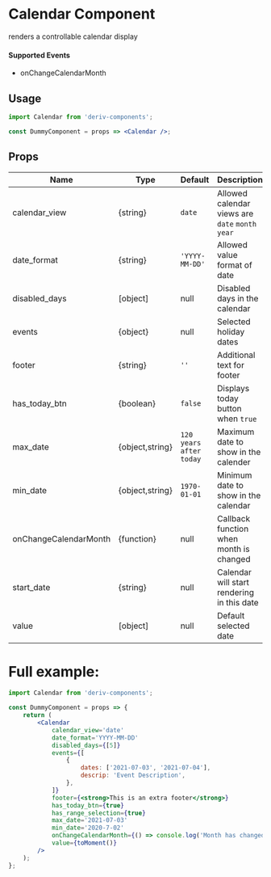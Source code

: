 # Calendar Component

renders a controllable calendar display

#### Supported Events

-   onChangeCalendarMonth

## Usage

```jsx
import Calendar from 'deriv-components';

const DummyComponent = props => <Calendar />;
```

## Props

| Name                  | Type            | Default                 | Description                                      |
| --------------------- | --------------- | ----------------------- | ------------------------------------------------ |
| calendar_view         | {string}        | `date`                  | Allowed calendar views are `date` `month` `year` |
| date_format           | {string}        | `'YYYY-MM-DD'`          | Allowed value format of date                     |
| disabled_days         | [object]        | null                    | Disabled days in the calendar                    |
| events                | {object}        | null                    | Selected holiday dates                           |
| footer                | {string}        | `''`                    | Additional text for footer                       |
| has\_today\_btn       | {boolean}       | `false`                 | Displays today button when `true`                |
| max_date              | {object,string} | `120 years after today` | Maximum date to show in the calender             |
| min_date              | {object,string} | `1970-01-01`            | Minimum date to show in the calendar             |
| onChangeCalendarMonth | {function}      | null                    | Callback function when month is changed          |
| start_date            | {string}        | null                    | Calendar will start rendering in this date       |
| value                 | [object]        | null                    | Default selected date                            |

# Full example:

```jsx
import Calendar from 'deriv-components';

const DummyComponent = props => {
    return (
        <Calendar
            calendar_view='date'
            date_format='YYYY-MM-DD'
            disabled_days={[5]}
            events={[
                {
                    dates: ['2021-07-03', '2021-07-04'],
                    descrip: 'Event Description',
                },
            ]}
            footer={<strong>This is an extra footer</strong>}
            has_today_btn={true}
            has_range_selection={true}
            max_date='2021-07-03'
            min_date='2020-7-02'
            onChangeCalendarMonth={() => console.log('Month has changed')}
            value={toMoment()}
        />
    );
};
```
